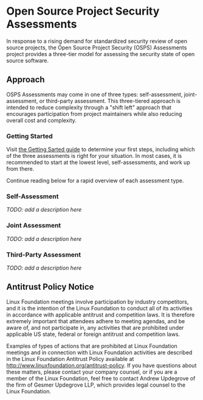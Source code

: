 # Open Source Project Security Assessments

In response to a rising demand for standardized security review of open source projects, the Open Source Project Security (OSPS) Assessments project provides a three-tier model for assessing the security state of open source software.

## Approach

OSPS Assessments may come in one of three types: self-assessment, joint-assessment, or third-party assessment. This three-tiered approach is intended to reduce complexity through a "shift left" approach that encourages participation from project maintainers while also reducing overall cost and complexity.

### Getting Started

Visit [the Getting Sarted guide](./guidance/getting-started.md) to determine your first steps, including which of the three assessments is right for your situation. In most cases, it is recommended to start at the lowest level, self-assessments, and work up from there.

Continue reading below for a rapid overview of each assessment type.

### Self-Assessment

_TODO: add a description here_

### Joint Assessment

_TODO: add a description here_

### Third-Party Assessment

_TODO: add a description here_

## Antitrust Policy Notice

Linux Foundation meetings involve participation by industry competitors, and it is the intention of the Linux Foundation to conduct all of its activities in accordance with applicable antitrust and competition laws. It is therefore extremely important that attendees adhere to meeting agendas, and be aware of, and not participate in, any activities that are prohibited under applicable US state, federal or foreign antitrust and competition laws.

Examples of types of actions that are prohibited at Linux Foundation meetings and in connection with Linux Foundation activities are described in the Linux Foundation Antitrust Policy available at http://www.linuxfoundation.org/antitrust-policy. If you have questions about these matters, please contact your company counsel, or if you are a member of the Linux Foundation, feel free to contact Andrew Updegrove of the firm of Gesmer Updegrove LLP, which provides legal counsel to the Linux Foundation.

[how the project operates]: governance/GOVERNANCE.md
[how to report security-related issues]: governance/SECURITY.md
